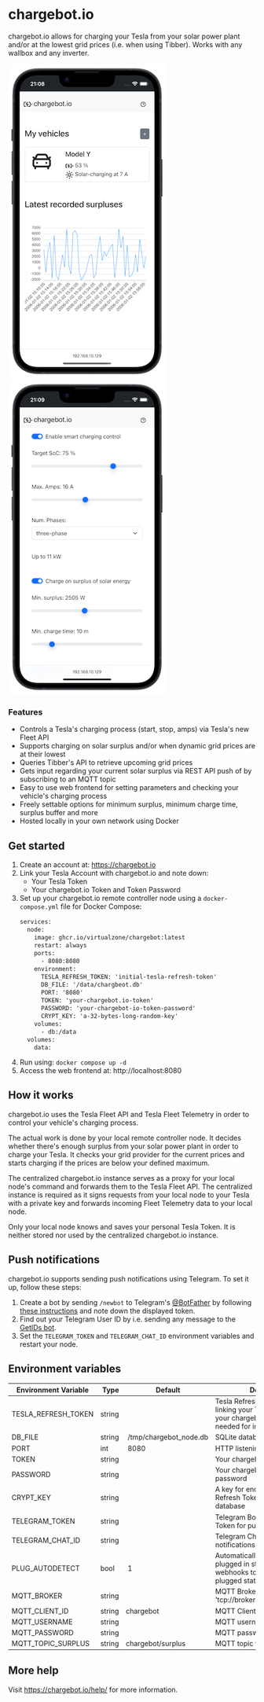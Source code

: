 # chargebot.io
chargebot.io allows for charging your Tesla from your solar power plant and/or at the lowest grid prices (i.e. when using Tibber). Works with any wallbox and any inverter.

![](https://raw.githubusercontent.com/virtualzone/chargebot/main/website/public/screens/1.png)
![](https://raw.githubusercontent.com/virtualzone/chargebot/main/website/public/screens/2.png)

### Features
* Controls a Tesla's charging process (start, stop, amps) via Tesla's new Fleet API
* Supports charging on solar surplus and/or when dynamic grid prices are at their lowest
* Queries Tibber's API to retrieve upcoming grid prices
* Gets input regarding your current solar surplus via REST API push of by subscribing to an MQTT topic
* Easy to use web frontend for setting parameters and checking your vehicle's charging process
* Freely settable options for minimum surplus, minimum charge time, surplus buffer and more 
* Hosted locally in your own network using Docker

## Get started
1. Create an account at: https://chargebot.io
1. Link your Tesla Account with chargebot.io and note down:
   * Your Tesla Token
   * Your chargebot.io Token and Token Password
1. Set up your chargebot.io remote controller node using a ```docker-compose.yml``` file for Docker Compose:
   ```
   services:
     node:
       image: ghcr.io/virtualzone/chargebot:latest
       restart: always
       ports:
         - 8080:8080
       environment:
         TESLA_REFRESH_TOKEN: 'initial-tesla-refresh-token'
         DB_FILE: '/data/chargbeot.db'
         PORT: '8080'
         TOKEN: 'your-chargebot.io-token'
         PASSWORD: 'your-chargebot-io-token-password'
         CRYPT_KEY: 'a-32-bytes-long-random-key'
       volumes:
         - db:/data
     volumes: 
       data:
   ```
1. Run using: ```docker compose up -d```
1. Access the web frontend at: http://localhost:8080

## How it works
chargebot.io uses the Tesla Fleet API and Tesla Fleet Telemetry in order to control your vehicle's charging process.

The actual work is done by your local remote controller node. It decides whether there's enough surplus from your solar power plant in order to charge your Tesla. It checks your grid provider for the current prices and starts charging if the prices are below your defined maximum.

The centralized chargebot.io instance serves as a proxy for your local node's command and forwards them to the Tesla Fleet API. The centralized instance is required as it signs requests from your local node to your Tesla with a private key and forwards incoming Fleet Telemetry data to your local node.

Only your local node knows and saves your personal Tesla Token. It is neither stored nor used by the centralized chargebot.io instance.

## Push notifications
chargebot.io supports sending push notifications using Telegram. To set it up, follow these steps:

1. Create a bot by sending ```/newbot``` to Telegram's [@BotFather](https://t.me/BotFather) by following [these instructions](https://core.telegram.org/bots/features#botfather) and note down the displayed token.
1. Find out your Telegram User ID by i.e. sending any message to the [GetIDs bot](https://t.me/getidsbot).
1. Set the ```TELEGRAM_TOKEN``` and ```TELEGRAM_CHAT_ID``` environment variables and restart your node.

## Environment variables
| Environment Variable | Type | Default | Description |
| --- | --- | --- | --- |
| TESLA_REFRESH_TOKEN | string |  | Tesla Refresh Token shown after linking your Tesla Account with your chargebot.io account (only needed for initial setup) |
| DB_FILE | string | /tmp/chargebot_node.db | SQLite database file |
| PORT | int | 8080 | HTTP listening port |
| TOKEN | string |  | Your chargebot.io token |
| PASSWORD | string |  | Your chargebot.io token's password |
| CRYPT_KEY | string |  | A key for encrypting your Tesla Refresh Token in the SQLite database |
| TELEGRAM_TOKEN | string |  | Telegram Bot Authentication Token for push notifications |
| TELEGRAM_CHAT_ID | string |  | Telegram Chat ID for push notifications |
| PLUG_AUTODETECT | bool | 1 | Automatically detect vehicle's plugged in state (else, use the webhooks to notify node about plugged state) |
| MQTT_BROKER | string | | MQTT Broker address (i.e. 'tcp://broker.hivemq.com:1883') |
| MQTT_CLIENT_ID | string | chargebot | MQTT Client ID |
| MQTT_USERNAME | string | | MQTT username |
| MQTT_PASSWORD | string | | MQTT password |
| MQTT_TOPIC_SURPLUS | string | chargebot/surplus | MQTT topic for solar surplus |

## More help
Visit https://chargebot.io/help/ for more information.